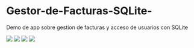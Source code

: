 # Gestor-de-Facturas-SQLite-
Demo de app sobre gestion de facturas y acceso de usuarios con SQLite

<img src="https://1.bp.blogspot.com/-xtb0xWtn4Jw/XhdfUdWjVMI/AAAAAAAAACc/hRoa-Iough8aUpnn6YaMNDHxFtx6Ma4KgCLcBGAsYHQ/s320/fotologin.png" />

<img src="https://1.bp.blogspot.com/-oQZuO8EHD8I/XhdcNhTT-WI/AAAAAAAAACA/Buz-IQmsZW4hy32scCkWZKrmo0ltYcMrgCLcBGAsYHQ/s320/registro.png" />

<img src="https://1.bp.blogspot.com/-yrH9oD3AIn0/XhdcQnL_OXI/AAAAAAAAACI/JEJQtITrVAcKIIPirRImkIpHxhTQMJazQCLcBGAsYHQ/s320/screenshot-2020-01-09_17.56.02.282.png" />

<img src="https://1.bp.blogspot.com/-bP9ulVnTjpw/XhdcPrE3hZI/AAAAAAAAACE/omBJqtkZlTsL4P6PgvTNEDpbgQFSJ2dKACLcBGAsYHQ/s320/screenshot-2020-01-09_17.55.12.426.png" />
